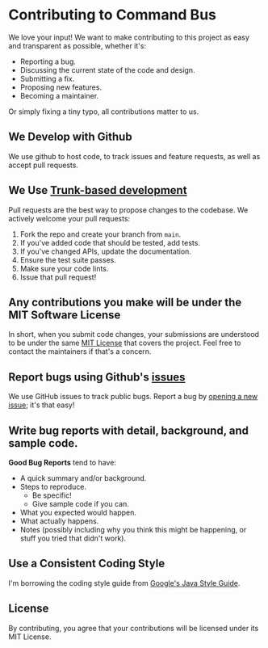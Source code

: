 # Contributing to Command Bus

We love your input! We want to make contributing to this project as easy and transparent as possible, whether it's:

- Reporting a bug.
- Discussing the current state of the code and design.
- Submitting a fix.
- Proposing new features.
- Becoming a maintainer.

Or simply fixing a tiny typo, all contributions matter to us.

## We Develop with Github

We use github to host code, to track issues and feature requests, as well as accept pull requests.

## We Use [Trunk-based development](https://trunkbaseddevelopment.com/)

Pull requests are the best way to propose changes to the codebase. We actively welcome your pull requests:

1. Fork the repo and create your branch from `main`.
2. If you've added code that should be tested, add tests.
3. If you've changed APIs, update the documentation.
4. Ensure the test suite passes.
5. Make sure your code lints.
6. Issue that pull request!

## Any contributions you make will be under the MIT Software License

In short, when you submit code changes, your submissions are understood to be under the same [MIT License](http://choosealicense.com/licenses/mit/) that covers the project. Feel free to contact the maintainers if that's a concern.

## Report bugs using Github's [issues](https://github.com/sergheevdev/command-bus/issues)

We use GitHub issues to track public bugs. Report a bug by [opening a new issue](https://github.com/sergheevdev/command-bus/issues/new); it's that easy!

## Write bug reports with detail, background, and sample code.

**Good Bug Reports** tend to have:

- A quick summary and/or background.
- Steps to reproduce.
  - Be specific!
  - Give sample code if you can. 
- What you expected would happen.
- What actually happens.
- Notes (possibly including why you think this might be happening, or stuff you tried that didn't work).

## Use a Consistent Coding Style

I'm borrowing the coding style guide from [Google's Java Style Guide](https://google.github.io/styleguide/javaguide.html).

## License

By contributing, you agree that your contributions will be licensed under its MIT License.

